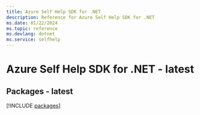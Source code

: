 ```yaml
---
title: Azure Self Help SDK for .NET
description: Reference for Azure Self Help SDK for .NET
ms.date: 01/22/2024
ms.topic: reference
ms.devlang: dotnet
ms.service: selfhelp
---
```

# Azure Self Help SDK for .NET - latest
## Packages - latest
[!INCLUDE [packages](self-help-index.md)]